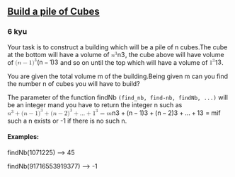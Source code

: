 <h2><a href=https://www.codewars.com/kata/5592e3bd57b64d00f3000047/train/javascript target="_blank">Build a pile of Cubes</a></h2><h3>6 kyu</h3><p>Your task is to construct a building which will be a pile of n cubes.The cube at the bottom will have a volume of <span class="katex"><span class="katex-mathml"><math xmlns="http://www.w3.org/1998/Math/MathML"><mrow><msup><mi>n</mi><mn>3</mn></msup></mrow> n^3 </math></span><span aria-hidden="true" class="katex-html"><span class="base"><span style="height:0.8141em;" class="strut"></span><span class="mord"><span class="mord mathnormal">n</span><span class="msupsub"><span class="vlist-t"><span class="vlist-r"><span style="height:0.8141em;" class="vlist"><span style="top:-3.063em;margin-right:0.05em;"><span style="height:2.7em;" class="pstrut"></span><span class="sizing reset-size6 size3 mtight"><span class="mord mtight">3</span></span></span></span></span></span></span></span></span></span></span>, the cube above will have  volume of <span class="katex"><span class="katex-mathml"><math xmlns="http://www.w3.org/1998/Math/MathML"><mrow><mo stretchy="false">(</mo><mi>n</mi><mo>−</mo><mn>1</mn><msup><mo stretchy="false">)</mo><mn>3</mn></msup></mrow> (n-1)^3 </math></span><span aria-hidden="true" class="katex-html"><span class="base"><span style="height:1em;vertical-align:-0.25em;" class="strut"></span><span class="mopen">(</span><span class="mord mathnormal">n</span><span style="margin-right:0.2222em;" class="mspace"></span><span class="mbin">−</span><span style="margin-right:0.2222em;" class="mspace"></span></span><span class="base"><span style="height:1.0641em;vertical-align:-0.25em;" class="strut"></span><span class="mord">1</span><span class="mclose"><span class="mclose">)</span><span class="msupsub"><span class="vlist-t"><span class="vlist-r"><span style="height:0.8141em;" class="vlist"><span style="top:-3.063em;margin-right:0.05em;"><span style="height:2.7em;" class="pstrut"></span><span class="sizing reset-size6 size3 mtight"><span class="mord mtight">3</span></span></span></span></span></span></span></span></span></span></span> and so on until the top which will have a volume of <span class="katex"><span class="katex-mathml"><math xmlns="http://www.w3.org/1998/Math/MathML"><mrow><msup><mn>1</mn><mn>3</mn></msup></mrow> 1^3 </math></span><span aria-hidden="true" class="katex-html"><span class="base"><span style="height:0.8141em;" class="strut"></span><span class="mord"><span class="mord">1</span><span class="msupsub"><span class="vlist-t"><span class="vlist-r"><span style="height:0.8141em;" class="vlist"><span style="top:-3.063em;margin-right:0.05em;"><span style="height:2.7em;" class="pstrut"></span><span class="sizing reset-size6 size3 mtight"><span class="mord mtight">3</span></span></span></span></span></span></span></span></span></span></span>.</p><p>You are given the total volume m of the building.Being given m can you find the number n of cubes you will have to build?</p><p>The parameter of the function findNb <code>(find_nb, find-nb, findNb, ...)</code> will be an integer mand you have to return the integer n such as <span class="katex"><span class="katex-mathml"><math xmlns="http://www.w3.org/1998/Math/MathML"><mrow><msup><mi>n</mi><mn>3</mn></msup><mo>+</mo><mo stretchy="false">(</mo><mi>n</mi><mo>−</mo><mn>1</mn><msup><mo stretchy="false">)</mo><mn>3</mn></msup><mo>+</mo><mo stretchy="false">(</mo><mi>n</mi><mo>−</mo><mn>2</mn><msup><mo stretchy="false">)</mo><mn>3</mn></msup><mo>+</mo><mi mathvariant="normal">.</mi><mi mathvariant="normal">.</mi><mi mathvariant="normal">.</mi><mo>+</mo><msup><mn>1</mn><mn>3</mn></msup><mo>=</mo><mi>m</mi></mrow> n^3 + (n-1)^3 + (n-2)^3 + ... + 1^3 = m </math></span><span aria-hidden="true" class="katex-html"><span class="base"><span style="height:0.8974em;vertical-align:-0.0833em;" class="strut"></span><span class="mord"><span class="mord mathnormal">n</span><span class="msupsub"><span class="vlist-t"><span class="vlist-r"><span style="height:0.8141em;" class="vlist"><span style="top:-3.063em;margin-right:0.05em;"><span style="height:2.7em;" class="pstrut"></span><span class="sizing reset-size6 size3 mtight"><span class="mord mtight">3</span></span></span></span></span></span></span></span><span style="margin-right:0.2222em;" class="mspace"></span><span class="mbin">+</span><span style="margin-right:0.2222em;" class="mspace"></span></span><span class="base"><span style="height:1em;vertical-align:-0.25em;" class="strut"></span><span class="mopen">(</span><span class="mord mathnormal">n</span><span style="margin-right:0.2222em;" class="mspace"></span><span class="mbin">−</span><span style="margin-right:0.2222em;" class="mspace"></span></span><span class="base"><span style="height:1.0641em;vertical-align:-0.25em;" class="strut"></span><span class="mord">1</span><span class="mclose"><span class="mclose">)</span><span class="msupsub"><span class="vlist-t"><span class="vlist-r"><span style="height:0.8141em;" class="vlist"><span style="top:-3.063em;margin-right:0.05em;"><span style="height:2.7em;" class="pstrut"></span><span class="sizing reset-size6 size3 mtight"><span class="mord mtight">3</span></span></span></span></span></span></span></span><span style="margin-right:0.2222em;" class="mspace"></span><span class="mbin">+</span><span style="margin-right:0.2222em;" class="mspace"></span></span><span class="base"><span style="height:1em;vertical-align:-0.25em;" class="strut"></span><span class="mopen">(</span><span class="mord mathnormal">n</span><span style="margin-right:0.2222em;" class="mspace"></span><span class="mbin">−</span><span style="margin-right:0.2222em;" class="mspace"></span></span><span class="base"><span style="height:1.0641em;vertical-align:-0.25em;" class="strut"></span><span class="mord">2</span><span class="mclose"><span class="mclose">)</span><span class="msupsub"><span class="vlist-t"><span class="vlist-r"><span style="height:0.8141em;" class="vlist"><span style="top:-3.063em;margin-right:0.05em;"><span style="height:2.7em;" class="pstrut"></span><span class="sizing reset-size6 size3 mtight"><span class="mord mtight">3</span></span></span></span></span></span></span></span><span style="margin-right:0.2222em;" class="mspace"></span><span class="mbin">+</span><span style="margin-right:0.2222em;" class="mspace"></span></span><span class="base"><span style="height:0.6667em;vertical-align:-0.0833em;" class="strut"></span><span class="mord">...</span><span style="margin-right:0.2222em;" class="mspace"></span><span class="mbin">+</span><span style="margin-right:0.2222em;" class="mspace"></span></span><span class="base"><span style="height:0.8141em;" class="strut"></span><span class="mord"><span class="mord">1</span><span class="msupsub"><span class="vlist-t"><span class="vlist-r"><span style="height:0.8141em;" class="vlist"><span style="top:-3.063em;margin-right:0.05em;"><span style="height:2.7em;" class="pstrut"></span><span class="sizing reset-size6 size3 mtight"><span class="mord mtight">3</span></span></span></span></span></span></span></span><span style="margin-right:0.2778em;" class="mspace"></span><span class="mrel">=</span><span style="margin-right:0.2778em;" class="mspace"></span></span><span class="base"><span style="height:0.4306em;" class="strut"></span><span class="mord mathnormal">m</span></span></span></span>if such a n exists or -1 if there is no such n.</p><h4 id="examples">Examples:</h4><p>findNb(1071225) --&gt; 45</p><p>findNb(91716553919377) --&gt; -1</p>